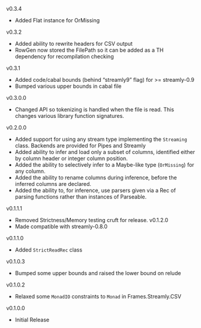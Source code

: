 v0.3.4
* Added Flat instance for OrMissing

v0.3.2
* Added ability to rewrite headers for CSV output
* RowGen now stored the FilePath so it can be added as a TH dependency for recompilation checking

v0.3.1
* Added code/cabal bounds (behind “streamly9” flag) for >= streamly-0.9
* Bumped various upper bounds in cabal file

v0.3.0.0
* Changed API so tokenizing is handled when the file is read.  This changes various library function signatures.

v0.2.0.0
* Added support for using any stream type implementing the ```Streaming``` class. Backends are provided for Pipes and Streamly
* Added ability to infer and load only a subset of columns, identified either by column header or integer column position.
* Added the ability to selectively infer to a Maybe-like type (```OrMissing```) for any column.
* Added the ability to rename columns during inference, before the inferred columns are declared.
* Added the ability to, for inference, use parsers given via a Rec of parsing functions rather than instances of Parseable.

v0.1.1.1
* Removed Strictness/Memory testing cruft for release.
v0.1.2.0
* Made compatible with streamly-0.8.0

v0.1.1.0
* Added ```StrictReadRec``` class

v0.1.0.3
* Bumped some upper bounds and raised the lower bound on relude

v0.1.0.2
* Relaxed some ```MonadIO``` constraints to ```Monad``` in Frames.Streamly.CSV

v0.1.0.0
* Initial Release
